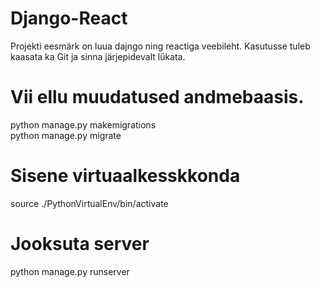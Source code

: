 # Django-React
Projekti eesmärk on luua dajngo ning reactiga veebileht. Kasutusse tuleb kaasata ka Git ja sinna järjepidevalt lükata.

# Vii ellu muudatused andmebaasis.
python manage.py makemigrations  
python manage.py migrate

# Sisene virtuaalkesskkonda
source ./PythonVirtualEnv/bin/activate

# Jooksuta server
python manage.py runserver
